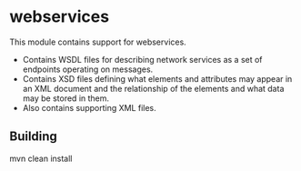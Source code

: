 # webservices
This module contains support for webservices.

* Contains WSDL files for describing network services as a set of endpoints operating on messages.
* Contains XSD files defining what elements and attributes may appear in an XML document and the relationship of the elements and what data may be stored in them.
* Also contains supporting XML files.

## Building
  mvn clean install
